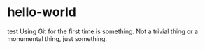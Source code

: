 # hello-world
test
Using Git for the first time is something. Not a trivial thing or a monumental thing, just something.
